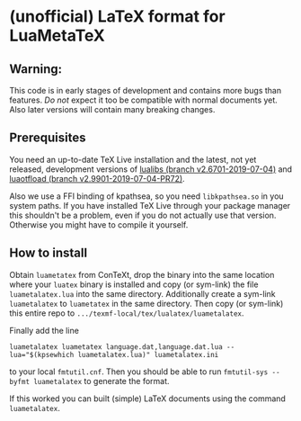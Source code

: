# (unofficial) LaTeX format for LuaMetaTeX

## Warning:
This code is in early stages of development and contains more bugs than features. _Do not_ expect it too be compatible with normal documents yet. Also later versions will contain many breaking changes.

## Prerequisites
You need an up-to-date TeX Live installation and the latest, not yet released, development versions of [lualibs (branch v2.6701-2019-07-04)](https://github.com/u-fischer/lualibs/tree/v2.6701-2019-07-04) and [luaotfload (branch v2.9901-2019-07-04-PR72)](https://github.com/u-fischer/luaotfload/tree/v2.9901-2019-07-04-PR72).

Also we use a FFI binding of kpathsea, so you need `libkpathsea.so` in you system paths.
If you have installed TeX Live through your package manager this shouldn't be a problem, even if you do not actually use that version.
Otherwise you might have to compile it yourself.

## How to install
Obtain `luametatex` from ConTeXt, drop the binary into the same location where your `luatex` binary is installed and copy (or sym-link) the file `luametalatex.lua` into the same directory. Additionally create a sym-link `luametalatex` to `luametatex` in the same directory. Then copy (or sym-link) this entire repo to `.../texmf-local/tex/lualatex/luametalatex`. 

Finally add the line
```
luametalatex luametatex language.dat,language.dat.lua --lua="$(kpsewhich luametalatex.lua)" luametalatex.ini
```
to your local `fmtutil.cnf`. Then you should be able to run `fmtutil-sys --byfmt luametalatex` to generate the format.

If this worked you can built (simple) LaTeX documents using the command `luametalatex`.
